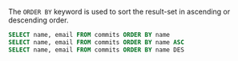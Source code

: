 The `ORDER BY` keyword is used to sort the result-set in ascending or descending order.

```sql
SELECT name, email FROM commits ORDER BY name
SELECT name, email FROM commits ORDER BY name ASC
SELECT name, email FROM commits ORDER BY name DES
```